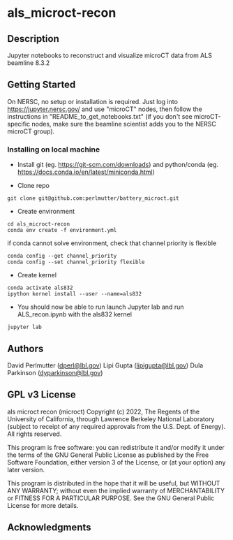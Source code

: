 # als_microct-recon

## Description

Jupyter notebooks to reconstruct and visualize microCT data from ALS beamline 8.3.2

## Getting Started
On NERSC, no setup or installation is required. Just log into https://jupyter.nersc.gov/ and use "microCT" nodes, then follow the instructions in "README_to_get_notebooks.txt" (if you don't see microCT-specific nodes, make sure the beamline scientist adds you to the NERSC microCT group).

### Installing on local machine

* Install git (eg. https://git-scm.com/downloads) and python/conda (eg. https://docs.conda.io/en/latest/miniconda.html)


* Clone repo
```
git clone git@github.com:perlmutter/battery_microct.git
```

* Create environment
```
cd als_microct-recon
conda env create -f environment.yml
```
if conda cannot solve environment, check that channel priority is flexible 
```
conda config --get channel_priority
conda config --set channel_priority flexible
```

* Create kernel
```
conda activate als832
ipython kernel install --user --name=als832
```

* You should now be able to run launch Jupyter lab and run ALS_recon.ipynb with the als832 kernel
```
jupyter lab
```


## Authors

David Perlmutter (dperl@lbl.gov)
Lipi Gupta (lipigupta@lbl.gov)
Dula Parkinson (dyparkinson@lbl.gov)

## GPL v3 License

als microct recon (microct) Copyright (c) 2022, The Regents of the
University of California, through Lawrence Berkeley National Laboratory
(subject to receipt of any required approvals from the U.S. Dept. of
Energy). All rights reserved.

This program is free software: you can redistribute it and/or modify
it under the terms of the GNU General Public License as published by
the Free Software Foundation, either version 3 of the License, or
(at your option) any later version.

This program is distributed in the hope that it will be useful,
but WITHOUT ANY WARRANTY; without even the implied warranty of
MERCHANTABILITY or FITNESS FOR A PARTICULAR PURPOSE.  See the
GNU General Public License for more details.

## Acknowledgments
